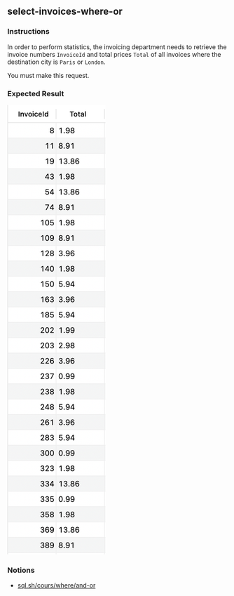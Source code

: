 ## select-invoices-where-or

### Instructions

In order to perform statistics, the invoicing department needs to retrieve the invoice numbers `InvoiceId` and total prices `Total` of all invoices where the destination city is `Paris` or `London`.

You must make this request.

### Expected Result

![Epected Result](./expected.png)

### Notions

- [sql.sh/cours/where/and-or](https://sql.sh/cours/where/and-or)
